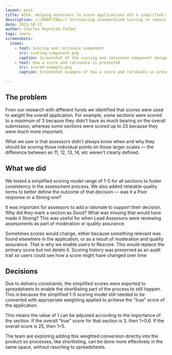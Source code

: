 ```yaml
---
layout: post
title: ASS4. Helping assessors to score applications wth a simplified model
description: ///DRAFTING/// Introducing standardised scoring to reduce assessor training and improve cross-fund evaluation and comparison
date: 2023-10-13
author: Charles Reynolds-Talbot
tags: learn
screenshots:
  items:
    - text: Scoring and rationale component
      src: scoring-component.png
      caption: Screenshot of the scoring and rationale component design implemented
    - text: How a score and rationale is presented
      src: scored-example.png
      caption: Screenshot example of how a score and rationale is presented to assessors

---
```


## The problem
From our research with different funds we identified that scores were used to weight the overall application. For example, some sections were scored to a maximum of 3 because they didn't have as much bearing on the overall submission, whereas some sections were scored up to 25 because they were much more important. 

What we saw is that assessors didn't always know when and why they should be scoring those individual points on those larger scales — the difference between an 11, 12, 13, 14, etc weren't clearly defined. 

## What we did
We tested a simplified scoring model range of 1-5 for all sections to foster consistency in the assessment process. We also added relatable quality terms to better define the outcome of that decision — was it a Poor response or a Strong one?

It was important for assessors to add a rationale to support their decision. Why did they mark a section as Good? What was missing that would have made it Strong? This was useful for when Lead Assessors were reviewing assessments as part of moderation or quality assurance. 

Sometimes scores would change, either because something relevant was found elsewhere in the application, or as a result of moderation and quality assurance. That is why we enable users to Rescore. This would replace the primary score but not delete it. Scoring history was preserved as an audit trail so users could see how a score might have changed over time

## Decisions
Due to delivery constraints, the simplified scores were exported to spreadsheets to enable the shortlisting part of the process to still happen. This is because the simplified 1-5 scoring model still needed to be converted with appropriate weighting applied to achieve the "true" score of the application.

This means the value of 1 can be adjusted according to the importance of the section. If the overall "true" score for that section is 3, then 1=0.6. If the overall score is 25, then 1=5. 

The team are exploring adding this weighted conversion directly into the product so processes, like shortlisting, can be done more effectively in the same space, without resorting to spreadsheets.